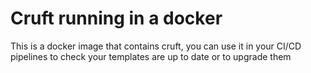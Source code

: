 # Cruft running in a docker

This is a docker image that contains cruft,
you can use it in your CI/CD pipelines to check
your templates are up to date or to upgrade them
